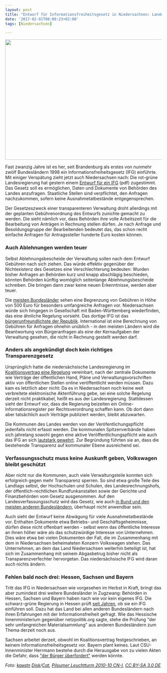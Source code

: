 ```yaml
---
layout: post
title: "Entwurf für Informationsfreiheitsgesetz in Niedersachsen: Landesregierung schwingt die Gebührenkeule"
date: '2017-02-01T08:00:23+02:00'
tags: [Niedersachsen]

---
```


<a href="https://netzpolitik.org/wp-upload/2017/01/Pilsumer_Leuchtturm_2010-10_CN-I.jpg"><img src="https://netzpolitik.org/wp-upload/2017/01/Pilsumer_Leuchtturm_2010-10_CN-I-730x387.jpg" alt="" width="730" height="387" class="size-large wp-image-146566" /></a> 

Fast zwanzig Jahre ist es her, seit Brandenburg als erstes von nunmehr zwölf Bundesländern 1998 ein Informationsfreiheitsgesetz (IFG) einführte. Mit einiger Verspätung zieht jetzt auch Niedersachsen nach: Die rot-grüne Landesregierung hat gestern einem <a href="https://netzpolitik.org/wp-upload/2017/01/MJ_Transparenzgesetz_Anhrung_LT.pdf">Entwurf für ein IFG</a> (pdf) zugestimmt. Das Gesetz soll es ermöglichen, Daten und Dokumente von Behörden des Landes anzufragen. Staatliche Stellen sind verpflichtet, den Anfragen nachzukommen, sofern keine Ausnahmetatbestände entgegensprechen.

Der Gesetzeszweck einer transparenteren Verwaltung droht allerdings mit der geplanten Gebührenordnung des Entwurfs zunichte gemacht zu werden. Die sieht nämlich vor, dass Behörden ihre volle Arbeitszeit für die Bearbeitung von Anträgen in Rechnung stellen dürfen. Je nach Anfrage und Besoldungsgruppe der Bearbeitenden bedeutet das, das schon recht einfache Anfragen für Antragssteller hunderte Euro kosten können.

<h3>Auch Ablehnungen werden teuer</h3>

Selbst Ablehnungsbescheide der Verwaltung sollen nach dem Entwurf Gebühren nach sich ziehen. Das würde effektiv gegenüber der Nichtexistenz des Gesetzes eine Verschlechterung bedeuten: Wurden bisher Anfragen an Behörden kurz und knapp abschlägig beschieden, könnten Behörden künftig womöglich seitenlange Ablehnungsbescheide schreiben. Die bringen dann zwar keine neuen Erkenntnisse, werden aber teuer.

Die <a href="https://fragdenstaat.de/hilfe/ifg/gebuehren/">meisten Bundesländer</a> sehen eine Begrenzung von Gebühren in Höhe von 500 Euro für besonders umfangreiche Anfragen vor. Niedersachsen würde sich hingegen in Gesellschaft mit Baden-Württemberg wiederfinden, das eine ähnliche Regelung vorsieht. Das dortige IFG ist das <a href="https://netzpolitik.org/2016/baden-wuerttemberg-hat-jetzt-etwas-mehr-informationsfreiheit-bayern-immer-noch-nicht/">bürgerunfreundlichste der Republik</a>. International ist eine Berechnung von Gebühren für Anfragen ohnehin unüblich - in den meisten Ländern wird die Beantwortung von Bürgeranfragen als eine der Kernaufgaben der Verwaltung gesehen, die nicht in Rechnung gestellt werden darf.

<h3>Anders als angekündigt doch kein richtiges Transparenzgesetz</h3>

Ursprünglich hatte die niedersächsische Landesregierung im <a href="http://www.spd-fraktion-niedersachsen.de/imperia/md/content/ltf/koalitionsvereinbarung_rot-gr__n_20130214.pdf#68">Koalitionsvertrag eine Regelung</a> vereinbart, nach der zentrale Dokumente wie Verträge der öffentlichen Hand, Pläne und Verwaltungsvorschriften aktiv von öffentlichen Stellen online veröffentlicht werden müssen. Dazu kam es letztlich aber nicht: Da es in Niedersachsen noch keine weit verbreitete elektronische Aktenführung gebe, sei eine solche Regelung derzeit nicht praktikabel, heißt es aus der Landesregierung. Stattdessen sieht der Entwurf vor, dass die Regierung beizeiten ein Online-Informationsregister per Rechtsverordnung schaffen kann. Ob dort dann aber tatsächlich auch Verträge publiziert werden, bleibt abzuwarten.

Die Kommunen des Landes werden von der Veröfentlichungspflicht jedenfalls nicht erfasst werden. Die kommunalen Spitzenverbände haben sich jahrelang sowohl gegen eine aktive Veröffentlichungspflicht wie auch das IFG an sich <a href="https://www.oz-online.de/-news/artikel/245107/Kommunen-sind-gegen-Informationsfreiheitsgesetz">lautstark gewehrt</a>. Zur Begründung führten sie an, dass die bestehende Transparenz auf kommunaler Ebene ausreichend sei.

<h3>Verfassungsschutz muss keine Auskunft geben, Volkswagen bleibt geschützt</h3>

Aber nicht nur die Kommunen, auch viele Verwaltungsteile konnten sich erfolgreich gegen mehr Transparenz sperren. So sind etwa große Teile des Landtags selbst, der Hochschulen und Schulen, des Landesrechnungshofs, der öffentlich-rechtlichen Rundfunkanstalten sowie der Gerichte und Finanzbehörden vom Gesetz ausgenommen. Auf den Landesverfassungsschutz wird das Gesetz, wie auch <a href="https://fragdenstaat.de/hilfe/ifg/bereichsausnahmen/">in Bund und den meisten anderen Bundesländern</a>, überhaupt nicht anwendbar sein.

Auch sieht der Entwurf keine Abwägung für viele Ausnahmetatbestände vor. Enthalten Dokumente etwa Betriebs- und Geschäftsgeheimnisse, dürfen diese nicht offenbart werden - selbst wenn das öffentliche Interesse an ihnen höher wäre als das schutzwürdige Interesse von Unternehmen. Dies wäre etwa bei vielen Dokumenten der Fall, die im Zusammenhang mit dem in Niedersachsen beheimateten Konzern Volkswagen stehen. Das Unternehmen, an dem das Land Niedersachsen weiterhin beteiligt ist, hat sich im Zusammenhang mit seinem Abgasbetrug bisher nicht als Transparenzverfechter hervorgetan. Das niedersächsische IFG wird daran auch nichts ändern.

<h3>Fehlen bald noch drei: Hessen, Sachsen und Bayern</h3>

Tritt das IFG in Niedersachsen wie vorgesehen im Herbst in Kraft, bringt das aber zumindest drei weitere Bundesländer in Zugzwang: Behörden in Hessen, Sachsen und Bayern haben nach wie vor kein eigenes IFG. Die schwarz-grüne Regierung in Hessen prüft <a href="https://netzpolitik.org/2016/hessen-informationsfreiheit/">seit Jahren</a>, ob sie ein IFG einführen soll. Dazu hat das Land bei allen anderen Bundesländern nach ihren Erfahrungen mit der Informationsfreiheit gefragt. Wie das Hessische Innenministerium gegenüber netzpolitik.org sagte, stehe die Prüfung "der sehr umfangreichen Materialsammlung" aus anderen Bundesländern zum Thema derzeit noch aus. 

Sachsen arbeitet derzeit, obwohl im Koalitionsvertrag festgeschrieben, an keinem Informationsfreiheitsgesetz vor. Bayern plant keines. Laut CSU-Innenminister Herrmann bestehe durch die Herausgabe von zu vielen Akten die Gefahr, dass <a href="https://youtu.be/lI-acITS5xs?t=1m44s">"der Bürger überfordert"</a> werden könnte.

*Foto: <a href="https://commons.wikimedia.org/wiki/User:Carschten">kaʁstn</a> <a href="/wiki/User_talk:Carschten">Disk</a>/<a href="/wiki/Category:User:Carschten">Cat</a>, <a href="https://commons.wikimedia.org/wiki/File:Pilsumer_Leuchtturm_2010-10_CN-I.jpg">Pilsumer Leuchtturm 2010-10 CN-I</a>, <a href="https://creativecommons.org/licenses/by-sa/3.0/de/legalcode">CC BY-SA 3.0 DE</a>*
